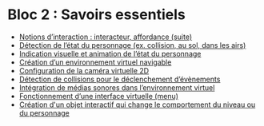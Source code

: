 # Bloc 2 : Savoirs essentiels 

<!-- start-replace-subnav depth=1 -->
* [Notions d’interaction : interacteur, affordance (suite)](/03-savoirs/02/01-interactivite-suite/)
* [Détection de l’état du personnage (ex. collision, au sol, dans les airs)](/03-savoirs/02/02-etats/)
* [Indication visuelle et animation de l’état du personnage](/03-savoirs/02/03-etats-animation/)
* [Création d’un environnement virtuel navigable](/03-savoirs/02/04-deplacement-environnement/)
* [Configuration de la caméra virtuelle 2D](/03-savoirs/02/05-camera2d/)
* [Détection de collisions pour le déclenchement d’évènements](/03-savoirs/02/06-collisions/)
* [Intégration de médias sonores dans l’environnement virtuel](/03-savoirs/02/07-localisation-sonore/)
* [Fonctionnement d’une interface virtuelle (menu)](/03-savoirs/02/08-menu/)
* [Création d'un objet interactif qui change le comportement du niveau ou du personnage](/03-savoirs/02/09-objet-comportement/)
<!-- end-replace-subnav -->


